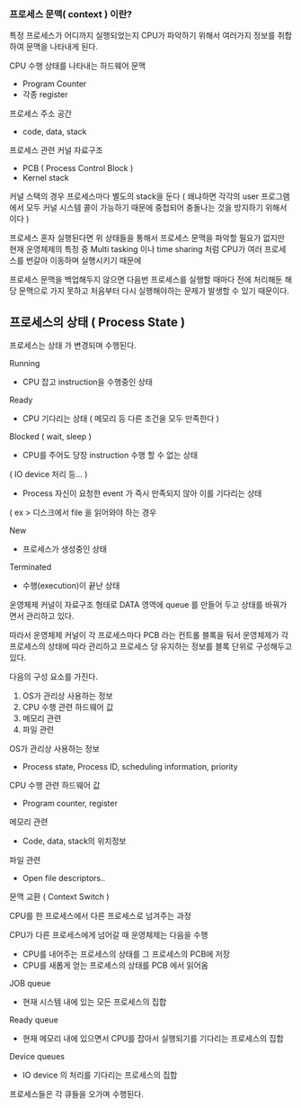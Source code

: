 ### 프로세스 문맥( context ) 이란?

특정 프로세스가 어디까지 실행되었는지 CPU가 파악하기 위해서 여러가지 정보를 취합하여 문맥을 나타내게 된다.

CPU 수행 상태를 나타내는 하드웨어 문맥

- Program Counter
- 각종 register

프로세스 주소 공간

- code, data, stack

프로세스 관련 커널 자료구조

- PCB ( Process Control Block )
- Kernel stack

커널 스택의 경우 프로세스마다 별도의 stack을 둔다 ( 왜냐하면 각각의 user 프로그램에서 모두 커널 시스템 콜이 가능하기 때문에 중첩되어 충돌나는 것을 방지하기 위해서이다 )

프로세스 혼자 실행된다면 위 상태들을 통해서 프로세스 문맥을 파악할 필요가 없지만 현재 운영체제의 특정 중 Multi tasking 이나 time sharing 처럼 CPU가 여러 프로세스를 번갈아 이동하며 실행시키기 때문에

프로세스 문맥을 백업해두지 않으면 다음번 프로세스를 실행할 때마다 전에 처리해둔 해당 문맥으로 가지 못하고 처음부터 다시 실행해야하는 문제가 발생할 수 있기 때문이다.

## 프로세스의 상태 ( Process State )

프로세스는 상태 가 변경되며 수행된다.

Running

- CPU 잡고 instruction을 수행중인 상태

Ready

- CPU 기다리는 상태 ( 메모리 등 다른 조건을 모두 만족한다 )

Blocked ( wait, sleep )

- CPU를 주어도 당장 instruction 수행 할 수 없는 상태

( IO device 처리 등... )

- Process 자신이 요청한 event 가 즉시 만족되지 않아 이를 기다리는 상태

( ex > 디스크에서 file 을 읽어와야 하는 경우

New

- 프로세스가 생성중인 상태

Terminated

- 수행(execution)이 끝난 상태


운영체제 커널이 자료구조 형태로 DATA 영역에 queue 를 만들어 두고 상태를 바꿔가면서 관리하고 있다.

따라서 운영체제 커널이 각 프로세스마다 PCB 라는 컨트롤 블록을 둬서 운영체제가 각 프로세스의 상태에 따라 관리하고 프로세스 당 유지하는 정보를 블록 단위로 구성해두고 있다.

다음의 구성 요소를 가진다.

1. OS가 관리상 사용하는 정보
2. CPU 수행 관련 하드웨어 값
3. 메모리 관련
4. 파일 관련

OS가 관리상 사용하는 정보

- Process state, Process ID, scheduling information, priority

CPU 수행 관련 하드웨어 값

- Program counter, register

메모리 관련

- Code, data, stack의 위치정보

파일 관련

- Open file descriptors..


문맥 교환 ( Context Switch )

CPU를 한 프로세스에서 다른 프로세스로 넘겨주는 과정

CPU가 다른 프로세스에게 넘어갈 때 운영체제는 다음을 수행

- CPU를 내어주는 프로세스의 상태를 그 프로세스의 PCB에 저장
- CPU를 새롭게 얻는 프로세스의 상태를 PCB 에서 읽어옴


JOB queue 

- 현재 시스템 내에 있는 모든 프로세스의 집합

Ready queue

- 현재 메모리 내에 있으면서 CPU를 잡아서 실행되기를 기다리는 프로세스의 집합

Device queues

- IO device 의 처리를 기다리는 프로세스의 집합

프로세스들은 각 큐들을 오가며 수행된다.
